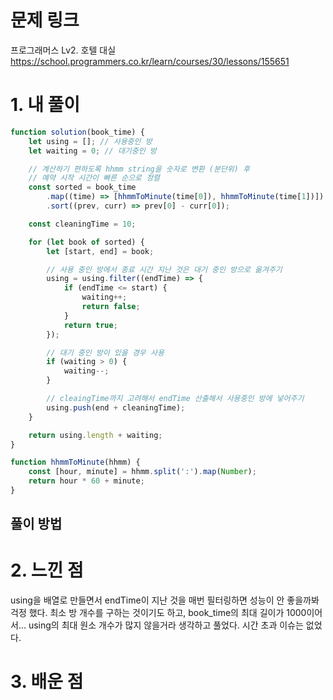 # 문제 링크

프로그래머스 Lv2. 호텔 대실
https://school.programmers.co.kr/learn/courses/30/lessons/155651

# 1. 내 풀이

```js
function solution(book_time) {
    let using = []; // 사용중인 방
    let waiting = 0; // 대기중인 방

    // 계산하기 편하도록 hhmm string을 숫자로 변환 (분단위) 후
    // 예약 시작 시간이 빠른 순으로 정렬
    const sorted = book_time
        .map((time) => [hhmmToMinute(time[0]), hhmmToMinute(time[1])])
        .sort((prev, curr) => prev[0] - curr[0]);

    const cleaningTime = 10;

    for (let book of sorted) {
        let [start, end] = book;

        // 사용 중인 방에서 종료 시간 지난 것은 대기 중인 방으로 옮겨주기
        using = using.filter((endTime) => {
            if (endTime <= start) {
                waiting++;
                return false;
            }
            return true;
        });

        // 대기 중인 방이 있을 경우 사용
        if (waiting > 0) {
            waiting--;
        }

        // cleaingTime까지 고려해서 endTime 산출해서 사용중인 방에 넣어주기
        using.push(end + cleaningTime);
    }

    return using.length + waiting;
}

function hhmmToMinute(hhmm) {
    const [hour, minute] = hhmm.split(':').map(Number);
    return hour * 60 + minute;
}
```

## 풀이 방법

# 2. 느낀 점

using을 배열로 만들면서 endTime이 지난 것을 매번 필터링하면 성능이 안 좋을까봐 걱정 했다.
최소 방 개수를 구하는 것이기도 하고, book_time의 최대 길이가 1000이어서... using의 최대 원소 개수가 많지 않을거라 생각하고 풀었다.
시간 초과 이슈는 없었다.

# 3. 배운 점
